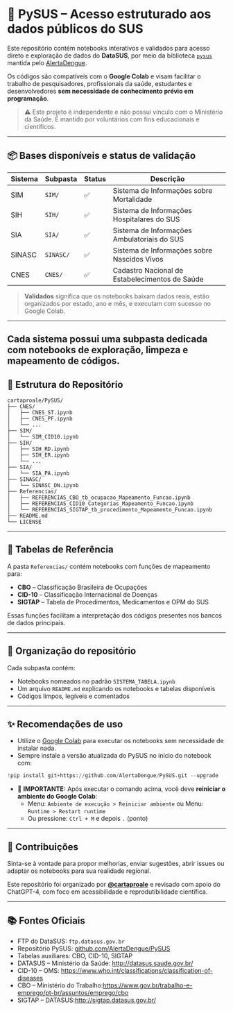 
# 🧠 PySUS – Acesso estruturado aos dados públicos do SUS

Este repositório contém notebooks interativos e validados para acesso direto e exploração de dados do **DataSUS**, por meio da biblioteca [`pysus`](https://github.com/AlertaDengue/PySUS) mantida pelo [AlertaDengue](https://info.dengue.mat.br/).

Os códigos são compatíveis com o **Google Colab** e visam facilitar o trabalho de pesquisadores, profissionais da saúde, estudantes e desenvolvedores **sem necessidade de conhecimento prévio em programação**.

> ⚠️ Este projeto é independente e não possui vínculo com o Ministério da Saúde. É mantido por voluntários com fins educacionais e científicos.

---

## 📦 Bases disponíveis e status de validação

| Sistema | Subpasta  | Status | Descrição                                      |
|---------|-----------|--------|------------------------------------------------|
| SIM     | `SIM/`    | ✅     | Sistema de Informações sobre Mortalidade       |
| SIH     | `SIH/`    | ✅     | Sistema de Informações Hospitalares do SUS     |
| SIA     | `SIA/`    | ✅     | Sistema de Informações Ambulatoriais do SUS    |
| SINASC  | `SINASC/` | ✅     | Sistema de Informações sobre Nascidos Vivos    |
| CNES    | `CNES/`   | ✅     | Cadastro Nacional de Estabelecimentos de Saúde |

> **Validados** significa que os notebooks baixam dados reais, estão organizados por estado, ano e mês, e executam com sucesso no Google Colab.

---
Cada sistema possui uma subpasta dedicada com notebooks de exploração, limpeza e mapeamento de códigos.
---

## 📁 Estrutura do Repositório

```
cartaproale/PySUS/
├── CNES/
│   ├── CNES_ST.ipynb
│   ├── CNES_PF.ipynb
│   └── ...
├── SIM/
│   └── SIM_CID10.ipynb
├── SIH/
│   ├── SIH_RD.ipynb
│   ├── SIH_ER.ipynb
│   └── ...
├── SIA/
│   └── SIA_PA.ipynb
├── SINASC/
│   └── SINASC_DN.ipynb
├── Referencias/
│   ├── REFERENCIAS_CBO_tb_ocupacao_Mapeamento_Funcao.ipynb
│   ├── REFERENCIAS_CID10_Categorias_Mapeamento_Funcao.ipynb
│   └── REFERENCIAS_SIGTAP_tb_procedimento_Mapeamento_Funcao.ipynb
├── README.md
└── LICENSE
```

---

## 🧩 Tabelas de Referência

A pasta `Referencias/` contém notebooks com funções de mapeamento para:

- **CBO** – Classificação Brasileira de Ocupações
- **CID-10** – Classificação Internacional de Doenças
- **SIGTAP** – Tabela de Procedimentos, Medicamentos e OPM do SUS

Essas funções facilitam a interpretação dos códigos presentes nos bancos de dados principais.

---

## 📁 Organização do repositório

Cada subpasta contém:

- Notebooks nomeados no padrão `SISTEMA_TABELA.ipynb`
- Um arquivo `README.md` explicando os notebooks e tabelas disponíveis
- Códigos limpos, legíveis e comentados

---

## ✨ Recomendações de uso

- Utilize o [Google Colab](https://colab.research.google.com/) para executar os notebooks sem necessidade de instalar nada.
- Sempre instale a versão atualizada do PySUS no início do notebook com:

```python
!pip install git+https://github.com/AlertaDengue/PySUS.git --upgrade
```

- 🔁 **IMPORTANTE:** Após executar o comando acima, você deve **reiniciar o ambiente do Google Colab**:
  - Menu: `Ambiente de execução > Reiniciar ambiente` ou
    Menu: `Runtime > Restart runtime`
  - Ou pressione: `Ctrl + M` e depois `.` (ponto)

---

## 💬 Contribuições

Sinta-se à vontade para propor melhorias, enviar sugestões, abrir issues ou adaptar os notebooks para sua realidade regional.

Este repositório foi organizado por **[@cartaproale](https://github.com/cartaproale)** e revisado com apoio do ChatGPT-4, com foco em acessibilidade e reprodutibilidade científica.

---

## 📚 Fontes Oficiais

- FTP do DataSUS: `ftp.datasus.gov.br`
- Repositório PySUS: [github.com/AlertaDengue/PySUS](https://github.com/AlertaDengue/PySUS)
- Tabelas auxiliares: CBO, CID-10, SIGTAP
- DATASUS – Ministério da Saúde: http://datasus.saude.gov.br/
- CID-10 – OMS: https://www.who.int/classifications/classification-of-diseases
- CBO – Ministério do Trabalho:https://www.gov.br/trabalho-e-emprego/pt-br/assuntos/emprego/cbo
- SIGTAP – DATASUS:http://sigtap.datasus.gov.br/
